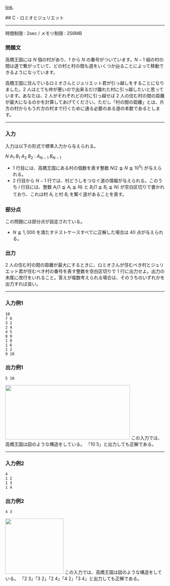 [link](http://arc022.contest.atcoder.jp/tasks/arc022_3).


<script type="text/x-mathjax-config">
  MathJax.Hub.Config({ tex2jax: { inlineMath: [ ['$','$'] ] } });
</script>
<script type="text/javascript"
src="https://cdn.mathjax.org/mathjax/latest/MathJax.js?config=TeX-MML-AM_CHTML">
</script>## C - ロミオとジュリエット

----------

時間制限 : 2sec / メモリ制限 : 256MB

### 問題文

高橋王国には $N$ 個の村があり、$1$ から $N$ の番号がついています。$N-1$ 組の村の間は道で繋がっていて、どの村と村の間も道をいくつか辿ることによって移動できるようになっています。

高橋王国に住んでいるロミオさんとジュリエット君が引っ越しをすることになりました。$2$ 人はとても仲が悪いので出来るだけ離れた村に引っ越したいと思っています。あなたは、$2$ 人がそれぞれどの村に引っ越せば $2$ 人の住む村の間の距離が最大になるのかを計算してあげてください。ただし「村の間の距離」とは、片方の村からもう片方の村まで行くために通る必要のある道の本数であるとします。

----------

### 入力

入力は以下の形式で標準入力から与えられる。

>
$N$
$A_1$ $B_1$
$A_2$ $B_2$
:
$A_{N-1}$ $B_{N-1}$


* $1$ 行目には、高橋王国にある村の個数を表す整数 $N (2 ≦ N ≦ 10^5)$ が与えられる。
* $2$ 行目から $N-1$ 行では、村どうしをつなぐ道の情報が与えられる。このうち $i$ 行目には、整数 $A_i (1 ≦ A_i ≦ N)$ と $B_i (1 ≦ B_i ≦ N)$ が空白区切りで書かれており、これは村 $A_i$ と村 $B_i$ を繋ぐ道があることを表す。

### 部分点

この問題には部分点が設定されている。

* $N ≦ 1,000$ を満たすテストケースすべてに正解した場合は $40$ 点が与えられる。

### 出力

$2$ 人の住む村の間の距離が最大にするときに、ロミオさんが住むべき村とジュリエット君が住むべき村の番号を表す整数を空白区切りで $1$ 行に出力せよ。出力の末尾に改行をいれること。答えが複数考えられる場合は、そのうちのいずれかを出力すれば良い。

----------

### 入力例1

```
10
7 6
3 2
2 4
4 5
8 9
1 8
1 6
1 2
9 10
```

### 出力例1

```
5 10
```

<img height="172px" src="http://abc001.contest.atcoder.jp//img/arc/022/3-1.png" width="394px">
</img>この入力では、高橋王国は図のような構造をしている。
「10 5」と出力しても正解である。

----------

### 入力例2

```
4
1 2
1 3
1 4
```

### 出力例2

```
4 3
```

<img height="175px" src="http://abc001.contest.atcoder.jp//img/arc/022/3-2.png" width="184px">
</img>この入力では、高橋王国は図のような構造をしている。
「2 3」「3 2」「2 4」「4 2」「3 4」と出力しても正解である。

